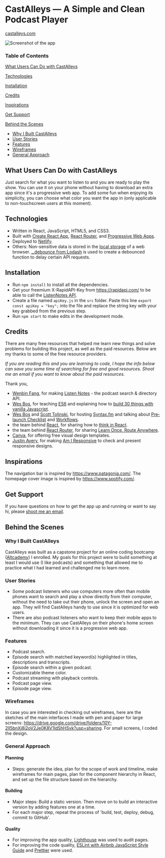 # CastAlleys — A Simple and Clean Podcast Player

[castalleys.com](https://castalleys.com)

![Screenshot of the app](https://i.ibb.co/NW4Nf7D/app-screenshot.jpg)

### Table of Contents

[What Users Can Do with CastAlleys](https://github.com/cherylz/castalleys#what-users-can-do-with-castalleys)

[Technologies](https://github.com/cherylz/castalleys#technologies)

[Installation](https://github.com/cherylz/castalleys#installation)

[Credits](https://github.com/cherylz/castalleys#credits)

[Inspirations](https://github.com/cherylz/castalleys#inspirations)

[Get Support](https://github.com/cherylz/castalleys#get-support)

[Behind the Scenes](https://github.com/cherylz/castalleys#behind-the-scenes)
* [Why I Built CastAlleys](https://github.com/cherylz/castalleys#why-i-built-castalleys)
* [User Stories](https://github.com/cherylz/castalleys#user-stories)
* [Features](https://github.com/cherylz/castalleys#features)
* [Wireframes](https://github.com/cherylz/castalleys#wireframes)
* [General Approach](https://github.com/cherylz/castalleys#general-approach)

## What Users Can Do with CastAlleys

Just search for what you want to listen to and you are ready to play the show. You can use it on your phone without having to download an extra app since it's a progressive web app. To add some fun when enjoying its simplicity, you can choose what color you want the app in (only applicable to non-touchscreen users at this moment).

## Technologies

* Written in React, JavaScript, HTML5, and CSS3.
* Built with [Create React App](https://github.com/facebook/create-react-app), [React Router](https://github.com/ReactTraining/react-router), and [Progressive Web Apps](https://developers.google.com/web/progressive-web-apps/).
* Deployed to [Netlify](https://netlify.com).
* Others: Non-sensitive data is stored in the [local storage](https://developer.mozilla.org/en-US/docs/Web/API/Window/localStorage) of a web browser. [_.debounce from Lodash](https://lodash.com/docs/4.17.11#debounce) is used to create a debounced function to delay certain API requests.

## Installation

* Run `npm install` to install all the dependencies.
* Get your freemium X-RapidAPI-Key from https://rapidapi.com/ to be able to call the [ListenNotes API](https://rapidapi.com/listennotes/api/listennotes).
* Create a file named `apiKey.js` in the `src` folder. Paste this line `export const apiKey = "key";` into the file and replace the string key with your key grabbed from the previous step.
* Run `npm start` to make edits in the development mode.

## Credits

There are many free resources that helped me learn new things and solve problems for building this project, as well as the paid resources. Below are my thanks to some of the free resource providers.

_If you are reading this and you are learning to code, I hope the info below can save you some time of searching for free and good resources. Shoot me an email if you want to know about the paid resources._

Thank you,
* [Wenbin Fang](https://www.listennotes.com/@wenbin/), for making [Listen Notes](https://www.listennotes.com/api/) - the podcast search & directory API.
* [Wes Bos](https://wesbos.com/), for teaching [ES6](https://es6.io/) and explaining how to [build 30 things with vanilla Javascript](https://javascript30.com/).
* [Wes Bos](https://wesbos.com/) and [Scott Tolinski](https://www.scotttolinski.com/), for hosting [Syntax.fm](http://syntax.fm/) and talking about [Pre-launch Checklist](https://syntax.fm/show/088/pre-launch-checklist) and [Workflows](https://syntax.fm/show/051/our-workflows-design-development-git-and-deployment).
* the team behind [React](https://reactjs.org/), for sharing how to [think in React](https://reactjs.org/docs/thinking-in-react.html).
* the team behind [React Router](https://reacttraining.com/react-router/), for sharing [Learn Once, Route Anywhere](https://www.youtube.com/watch?v=Mf0Fy8iHp8k).
* [Canva](https://canva.com), for offering free visual design templates.
* [Justin Avery](https://twitter.com/justinavery), for making [Am I Responsive](http://ami.responsivedesign.is/) to check and present responsive designs.

## Inspirations
The navigation bar is inspired by https://www.patagonia.com/. The homepage cover image is inspired by https://www.spotify.com/.

## Get Support

If you have questions on how to get the app up and running or want to say hi, please [shoot me an email](mailto:czcodes@gmail.com).

## Behind the Scenes

### Why I Built CastAlleys

CastAlleys was built as a capstone project for an online coding bootcamp ([Altcademy](https://www.altcademy.com/)) I enrolled. My goals for this project were to build something at least I would use (I like podcasts) and something that allowed me to practice what I had learned and challenged me to learn more.

### User Stories

* Some podcast listeners who use computers more often than mobile phones want to search and play a show directly from their computer, without the need to take out their phone, unlock the screen and open an app. They will find CastAlleys handy to use since it is optimized for web users.
* There are also podcast listeners who want to keep their mobile apps to the minimum. They can use CastAlleys on their phone's home screen without downloading it since it is a progressive web app.

### Features

* Podcast search.
* Episode search with matched keyword(s) highlighted in titles, descriptions and transcripts.
* Episode search within a given podcast.
* Customizable theme color.
* Podcast streaming with playback controls.
* Podcast page view.
* Episode page view.

### Wireframes

In case you are interested in checking out wireframes, here are the sketches of the main interfaces I made with pen and paper for large screens: https://drive.google.com/drive/folders/10Y-2lI5bnXj8i2oV2Je0K8V1IdShHSvk?usp=sharing. For small screens, I coded the design.

### General Approach

#### Planning

* Steps: generate the idea, plan for the scope of work and timeline, make wireframes for main pages, plan for the component hierarchy in React, and set up the file structure based on the hierarchy.

#### Building

* Major steps: Build a static version. Then move on to build an interactive version by adding features one at a time.
* For each major step, repeat the process of 'build, test, deploy, debug, commit to GitHub'.

#### Quality

* For improving the app quality, [Lighthouse](https://developers.google.com/web/tools/lighthouse/) was used to audit pages.
* For improving the code quality, [ESLint with Airbnb JavaScript Style Guide](https://github.com/airbnb/javascript/tree/master/packages/eslint-config-airbnb) and [Prettier](https://prettier.io/) were used.
